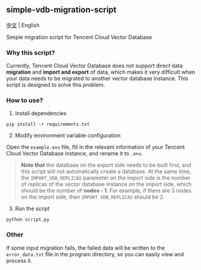 ## simple-vdb-migration-script

[中文](README.md) | English

Simple migration script for Tencent Cloud Vector Database

### Why this script?

Currently, Tencent Cloud Vector Database does not support direct data **migration** and **import and export** of data, which makes it very difficult when your data needs to be migrated to another vector database instance. This script is designed to solve this problem.

### How to use?

1. Install dependencies

```shell
pip install -r requirements.txt
```

2. Modify environment variable configuration

Open the `example.env` file, fill in the relevant information of your Tencent Cloud Vector Database instance, and rename it to `.env`.

> **Note that** the database on the export side needs to be built first, and this script will not automatically create a database. At the same time, the `IMPORT_VDB_REPLICAS` parameter on the import side is the number of replicas of the vector database instance on the import side, which should be the number of **nodes - 1**. For example, if there are 3 nodes on the import side, then `IMPORT_VDB_REPLICAS` should be 2.

3. Run the script

```shell
python script.py
```

### Other

If some input migration fails, the failed data will be written to the `error_data.txt` file in the program directory, so you can easily view and process it.